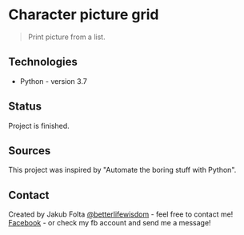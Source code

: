 # Character picture grid
> Print picture from a list.

## Technologies
* Python - version 3.7

## Status
Project is finished.

## Sources
This project was inspired by "Automate the boring stuff with Python".

## Contact
Created by Jakub Folta [@betterlifewisdom](https://www.betterlifewisdom.com/) - feel free to contact me!<br/>
[Facebook](https://www.facebook.com/jakub.folta.58) - or check my fb account and send me a message!
